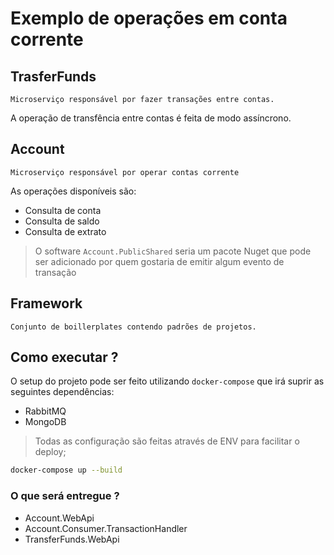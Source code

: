 # Exemplo de operações em conta corrente

## TrasferFunds

    Microserviço responsável por fazer transações entre contas.

A operação de transfência entre contas é feita de modo assíncrono.

## Account

    Microserviço responsável por operar contas corrente

As operações disponíveis são:

* Consulta de conta
* Consulta de saldo
* Consulta de extrato

> O software `Account.PublicShared` seria um pacote Nuget que pode ser adicionado por quem gostaria de emitir algum evento de transação

## Framework

    Conjunto de boillerplates contendo padrões de projetos.

## Como executar ?

O setup do projeto pode ser feito utilizando `docker-compose` que irá suprir as seguintes dependências:

* RabbitMQ
* MongoDB

> Todas as configuração são feitas através de ENV para facilitar o deploy;

```bash
docker-compose up --build
```

### O que será entregue ?

* Account.WebApi
* Account.Consumer.TransactionHandler
* TransferFunds.WebApi
